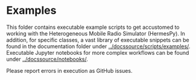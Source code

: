 Examples
========

This folder contains executable example scripts to get accustomed to working with the Heterogeneous Mobile Radio Simulator (HermesPy).
In addition, for specific classes, a vast library of executable snippets can be found in the documentation folder under [../docssource/scripts/examples/](../docssource/scripts/examples/).
Executable Jupyter notebooks for more complex workflows can be found under [../docssource/notebooks/](../docssource/notebooks/).

Please report errors in execution as GitHub issues.